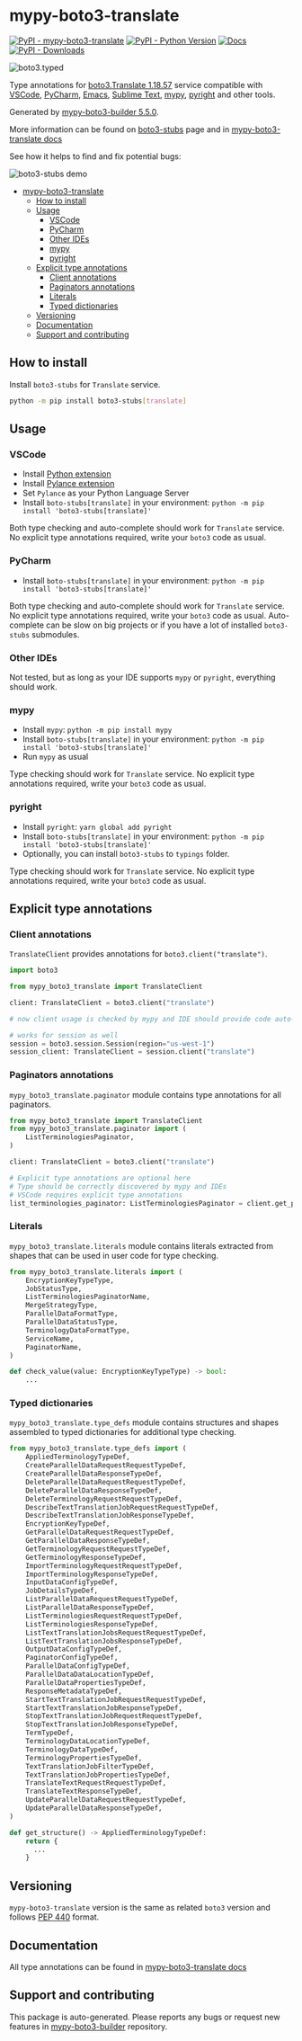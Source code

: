 <a id="mypy-boto3-translate"></a>

# mypy-boto3-translate

[![PyPI - mypy-boto3-translate](https://img.shields.io/pypi/v/mypy-boto3-translate.svg?color=blue)](https://pypi.org/project/mypy-boto3-translate)
[![PyPI - Python Version](https://img.shields.io/pypi/pyversions/mypy-boto3-translate.svg?color=blue)](https://pypi.org/project/mypy-boto3-translate)
[![Docs](https://img.shields.io/readthedocs/mypy-boto3-builder.svg?color=blue)](https://mypy-boto3-builder.readthedocs.io/)
[![PyPI - Downloads](https://img.shields.io/pypi/dw/mypy-boto3-translate?color=blue)](https://pypistats.org/packages/mypy-boto3-translate)

![boto3.typed](https://github.com/vemel/mypy_boto3_builder/raw/master/logo.png)

Type annotations for
[boto3.Translate 1.18.57](https://boto3.amazonaws.com/v1/documentation/api/1.18.57/reference/services/translate.html#Translate)
service compatible with [VSCode](https://code.visualstudio.com/),
[PyCharm](https://www.jetbrains.com/pycharm/),
[Emacs](https://www.gnu.org/software/emacs/),
[Sublime Text](https://www.sublimetext.com/),
[mypy](https://github.com/python/mypy),
[pyright](https://github.com/microsoft/pyright) and other tools.

Generated by
[mypy-boto3-builder 5.5.0](https://github.com/vemel/mypy_boto3_builder).

More information can be found on
[boto3-stubs](https://pypi.org/project/boto3-stubs/) page and in
[mypy-boto3-translate docs](https://vemel.github.io/boto3_stubs_docs/mypy_boto3_translate/)

See how it helps to find and fix potential bugs:

![boto3-stubs demo](https://github.com/vemel/mypy_boto3_builder/raw/master/demo.gif)

- [mypy-boto3-translate](#mypy-boto3-translate)
  - [How to install](#how-to-install)
  - [Usage](#usage)
    - [VSCode](#vscode)
    - [PyCharm](#pycharm)
    - [Other IDEs](#other-ides)
    - [mypy](#mypy)
    - [pyright](#pyright)
  - [Explicit type annotations](#explicit-type-annotations)
    - [Client annotations](#client-annotations)
    - [Paginators annotations](#paginators-annotations)
    - [Literals](#literals)
    - [Typed dictionaries](#typed-dictionaries)
  - [Versioning](#versioning)
  - [Documentation](#documentation)
  - [Support and contributing](#support-and-contributing)

<a id="how-to-install"></a>

## How to install

Install `boto3-stubs` for `Translate` service.

```bash
python -m pip install boto3-stubs[translate]
```

<a id="usage"></a>

## Usage

<a id="vscode"></a>

### VSCode

- Install
  [Python extension](https://marketplace.visualstudio.com/items?itemName=ms-python.python)
- Install
  [Pylance extension](https://marketplace.visualstudio.com/items?itemName=ms-python.vscode-pylance)
- Set `Pylance` as your Python Language Server
- Install `boto-stubs[translate]` in your environment:
  `python -m pip install 'boto3-stubs[translate]'`

Both type checking and auto-complete should work for `Translate` service. No
explicit type annotations required, write your `boto3` code as usual.

<a id="pycharm"></a>

### PyCharm

- Install `boto-stubs[translate]` in your environment:
  `python -m pip install 'boto3-stubs[translate]'`

Both type checking and auto-complete should work for `Translate` service. No
explicit type annotations required, write your `boto3` code as usual.
Auto-complete can be slow on big projects or if you have a lot of installed
`boto3-stubs` submodules.

<a id="other-ides"></a>

### Other IDEs

Not tested, but as long as your IDE supports `mypy` or `pyright`, everything
should work.

<a id="mypy"></a>

### mypy

- Install `mypy`: `python -m pip install mypy`
- Install `boto-stubs[translate]` in your environment:
  `python -m pip install 'boto3-stubs[translate]'`
- Run `mypy` as usual

Type checking should work for `Translate` service. No explicit type annotations
required, write your `boto3` code as usual.

<a id="pyright"></a>

### pyright

- Install `pyright`: `yarn global add pyright`
- Install `boto-stubs[translate]` in your environment:
  `python -m pip install 'boto3-stubs[translate]'`
- Optionally, you can install `boto3-stubs` to `typings` folder.

Type checking should work for `Translate` service. No explicit type annotations
required, write your `boto3` code as usual.

<a id="explicit-type-annotations"></a>

## Explicit type annotations

<a id="client-annotations"></a>

### Client annotations

`TranslateClient` provides annotations for `boto3.client("translate")`.

```python
import boto3

from mypy_boto3_translate import TranslateClient

client: TranslateClient = boto3.client("translate")

# now client usage is checked by mypy and IDE should provide code auto-complete

# works for session as well
session = boto3.session.Session(region="us-west-1")
session_client: TranslateClient = session.client("translate")
```

<a id="paginators-annotations"></a>

### Paginators annotations

`mypy_boto3_translate.paginator` module contains type annotations for all
paginators.

```python
from mypy_boto3_translate import TranslateClient
from mypy_boto3_translate.paginator import (
    ListTerminologiesPaginator,
)

client: TranslateClient = boto3.client("translate")

# Explicit type annotations are optional here
# Type should be correctly discovered by mypy and IDEs
# VSCode requires explicit type annotations
list_terminologies_paginator: ListTerminologiesPaginator = client.get_paginator("list_terminologies")
```

<a id="literals"></a>

### Literals

`mypy_boto3_translate.literals` module contains literals extracted from shapes
that can be used in user code for type checking.

```python
from mypy_boto3_translate.literals import (
    EncryptionKeyTypeType,
    JobStatusType,
    ListTerminologiesPaginatorName,
    MergeStrategyType,
    ParallelDataFormatType,
    ParallelDataStatusType,
    TerminologyDataFormatType,
    ServiceName,
    PaginatorName,
)

def check_value(value: EncryptionKeyTypeType) -> bool:
    ...
```

<a id="typed-dictionaries"></a>

### Typed dictionaries

`mypy_boto3_translate.type_defs` module contains structures and shapes
assembled to typed dictionaries for additional type checking.

```python
from mypy_boto3_translate.type_defs import (
    AppliedTerminologyTypeDef,
    CreateParallelDataRequestRequestTypeDef,
    CreateParallelDataResponseTypeDef,
    DeleteParallelDataRequestRequestTypeDef,
    DeleteParallelDataResponseTypeDef,
    DeleteTerminologyRequestRequestTypeDef,
    DescribeTextTranslationJobRequestRequestTypeDef,
    DescribeTextTranslationJobResponseTypeDef,
    EncryptionKeyTypeDef,
    GetParallelDataRequestRequestTypeDef,
    GetParallelDataResponseTypeDef,
    GetTerminologyRequestRequestTypeDef,
    GetTerminologyResponseTypeDef,
    ImportTerminologyRequestRequestTypeDef,
    ImportTerminologyResponseTypeDef,
    InputDataConfigTypeDef,
    JobDetailsTypeDef,
    ListParallelDataRequestRequestTypeDef,
    ListParallelDataResponseTypeDef,
    ListTerminologiesRequestRequestTypeDef,
    ListTerminologiesResponseTypeDef,
    ListTextTranslationJobsRequestRequestTypeDef,
    ListTextTranslationJobsResponseTypeDef,
    OutputDataConfigTypeDef,
    PaginatorConfigTypeDef,
    ParallelDataConfigTypeDef,
    ParallelDataDataLocationTypeDef,
    ParallelDataPropertiesTypeDef,
    ResponseMetadataTypeDef,
    StartTextTranslationJobRequestRequestTypeDef,
    StartTextTranslationJobResponseTypeDef,
    StopTextTranslationJobRequestRequestTypeDef,
    StopTextTranslationJobResponseTypeDef,
    TermTypeDef,
    TerminologyDataLocationTypeDef,
    TerminologyDataTypeDef,
    TerminologyPropertiesTypeDef,
    TextTranslationJobFilterTypeDef,
    TextTranslationJobPropertiesTypeDef,
    TranslateTextRequestRequestTypeDef,
    TranslateTextResponseTypeDef,
    UpdateParallelDataRequestRequestTypeDef,
    UpdateParallelDataResponseTypeDef,
)

def get_structure() -> AppliedTerminologyTypeDef:
    return {
      ...
    }
```

<a id="versioning"></a>

## Versioning

`mypy-boto3-translate` version is the same as related `boto3` version and
follows [PEP 440](https://www.python.org/dev/peps/pep-0440/) format.

<a id="documentation"></a>

## Documentation

All type annotations can be found in
[mypy-boto3-translate docs](https://vemel.github.io/boto3_stubs_docs/mypy_boto3_translate/)

<a id="support-and-contributing"></a>

## Support and contributing

This package is auto-generated. Please reports any bugs or request new features
in [mypy-boto3-builder](https://github.com/vemel/mypy_boto3_builder/issues/)
repository.
